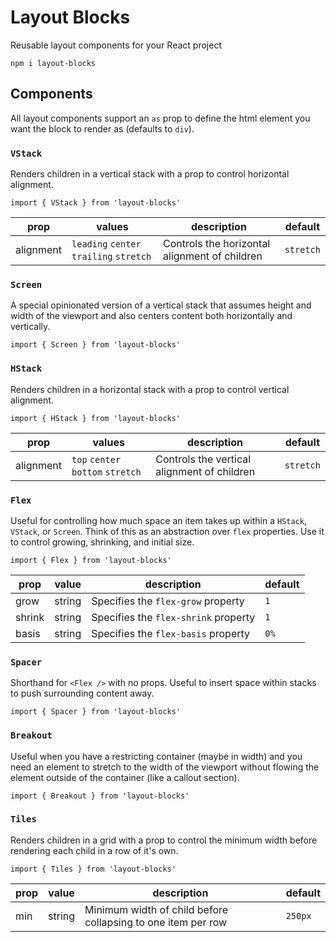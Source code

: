 # Layout Blocks

Reusable layout components for your React project

```
npm i layout-blocks
```

## Components

All layout components support an `as` prop to define the html element you want the block to render as (defaults to `div`).

### `VStack`

Renders children in a vertical stack with a prop to control horizontal alignment.

```
import { VStack } from 'layout-blocks'
```

| prop      | values                                  | description                                   | default   |
| --------- | --------------------------------------- | --------------------------------------------- | --------- |
| alignment | `leading` `center` `trailing` `stretch` | Controls the horizontal alignment of children | `stretch` |

### `Screen`

A special opinionated version of a vertical stack that assumes height and width of the viewport and also centers content both horizontally and vertically.

```
import { Screen } from 'layout-blocks'
```

### `HStack`

Renders children in a horizontal stack with a prop to control vertical alignment.

```
import { HStack } from 'layout-blocks'
```

| prop      | values                            | description                                 | default   |
| --------- | --------------------------------- | ------------------------------------------- | --------- |
| alignment | `top` `center` `bottom` `stretch` | Controls the vertical alignment of children | `stretch` |

### `Flex`

Useful for controlling how much space an item takes up within a `HStack`, `VStack`, or `Screen`. Think of this as an abstraction over `flex` properties. Use it to control growing, shrinking, and initial size.

```
import { Flex } from 'layout-blocks'
```

| prop   | value  | description                          | default |
| ------ | ------ | ------------------------------------ | ------- |
| grow   | string | Specifies the `flex-grow` property   | `1`     |
| shrink | string | Specifies the `flex-shrink` property | `1`     |
| basis  | string | Specifies the `flex-basis` property  | `0%`    |

### `Spacer`

Shorthand for `<Flex />` with no props. Useful to insert space within stacks to push surrounding content away.

```
import { Spacer } from 'layout-blocks'
```

### `Breakout`

Useful when you have a restricting container (maybe in width) and you need an element to stretch to the width of the viewport without flowing the element outside of the container (like a callout section).

```
import { Breakout } from 'layout-blocks'
```

### `Tiles`

Renders children in a grid with a prop to control the minimum width before rendering each child in a row of it's own.

```
import { Tiles } from 'layout-blocks'
```

| prop | value  | description                                                  | default |
| ---- | ------ | ------------------------------------------------------------ | ------- |
| min  | string | Minimum width of child before collapsing to one item per row | `250px` |

